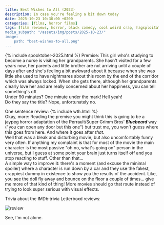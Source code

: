 ```yaml
---
title: Best Wishes to All (2023)
description: In case you're feeling a bit down today
date: 2025-10-23 10:30:00 +0200
categories: [films, horror films]
tags: [film reviews, horror, black comedy, cool weird crap, hagsploitation, it's a metaphor d'uh, jaypeg horror, just shaman stuff, middleofnowherecore, secret romcom, vacationsploitation, what the hell was that, why would you even keep that thing at home, spooktober 2025, they don't say the title]
media_subpath: "/assets/img/posts/2025-10-23/"
image:
    path: "best-wishes-to-all.png"
---
```

{% include spooktober-2025.html %}
<span class="reviewsection">Premise:</span> This girl who's studying to become a nurse is visiting her grandparents. She hasn't visited for a few years now, her parents and little brother are not arriving until a couple of days after and she's feeling a bit awkward about it because when she was little she used to have nightmares about this room by the end of the corridor which was always locked. When she gets there, although her grandparents clearly love her and are really concerned about her happiness, you can tell something's off.<br/>
<span class="reviewsection">Under 90 minutes?</span> One minute under the mark! Hell yeah!<br/>
<span class="reviewsection">Do they say the title?</span> Nope, unfortunately no.

<span class="reviewsection">One sentence review:</span>
{% include wth.html %}<br/>
<span class="reviewsection">Okay, more:</span> Reading the premise you might think this is going to be a jaypeg horror adaptation of the Perrault/Super Grimm Bros' ***Bluebeard*** way ("you can open any door but this one") but trust me, you won't guess where this goes from here. And where it goes after *that*.<br/>Well that was a bleak and disturbing movie, but also uncomfortably funny very often. If anything my complaint is that for most of the movie the main character is the most passive "oh no, what's going on" person in the universe, but I guess at some point your brain just turns itself off and you stop reacting to stuff. Other than that...<br/>
<span class="reviewsection">A simple way to improve it:</span> there's a moment (and excuse the minimal spoiler) where a character is run down by a car and they use the fakest, crappiest dummy in existence to show you the results of the accident. Like, you see the doll fly away and bounce on the floor a couple of times... give me more of that kind of thing! More movies should go that route instead of trying to look super serious with visual effects.

<span class="reviewsection">Trivia about the ~~IMDb trivia~~ Letterboxd reviews:</span>

![review](best-wishes-to-all-letterboxd.png)

See, I'm not alone.